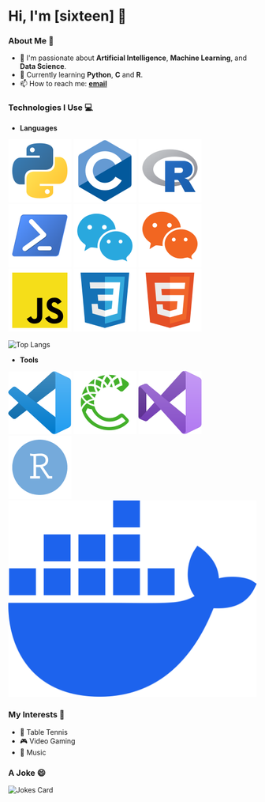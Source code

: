 # Hi, I'm [sixteen] 👋

### About Me 🚀
- 🤖 I'm passionate about **Artificial Intelligence**, **Machine Learning**, and **Data Science**.
- 🌱 Currently learning **Python**, **C** and **R**.
- 📫 How to reach me: **[email](mailto:250218lxl@gmail.com)**

### Technologies I Use 💻
- **Languages**

![PythonBadge](Files/PythonBadge.svg)
![CBadge](Files/CBadge.svg)
![RBadge](Files/RBadge.svg)
![Batch](Files/Batch.svg)
![WXSS](Files/WXSS.svg)
![WXML](Files/WXML.svg)
![JS](Files/JS.svg)
![CSS](Files/CSS.svg)
![HTML](Files/HTML.svg)

![Top Langs](https://github-readme-stats.vercel.app/api/top-langs/?username=ystemsrx)

- **Tools**

![VSCode](Files/VSCode.svg)
![Conda](Files/Conda.svg)
![VS](Files/VS.svg)
![RS](Files/RS.svg)
![Docker](Files/Docker.svg)

### My Interests 🌟
- 🏓 Table Tennis
- 🎮 Video Gaming
- 🎸 Music

### A Joke 😄
![Jokes Card](https://readme-jokes.vercel.app/api?username=ystemsrx)
